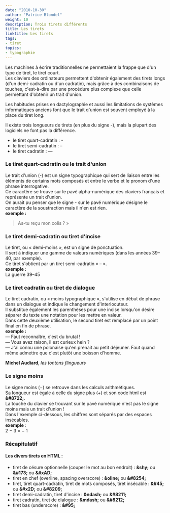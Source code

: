 ```yaml
---
date: "2010-10-30"
author: "Patrice Blondel"
weight: 10
description: Trois tirets différents
title: Les tirets
linktitle: Les tirets
tags:
- tiret
topics:
- typographie
---
```


Les machines à écrire traditionnelles ne permettaient la frappe que d'un type de tiret, le tiret court.    
Les claviers des ordinateurs permettent d'obtenir également des tirets longs (d'un demi-cadratin ou d'un cadratin), 
mais grâce à des combinaisons de touches, c'est-à-dire par une procédure plus complexe que celle permettant d'obtenir 
un trait d'union.  

<!--more-->    
  
Les habitudes prises en dactylographie et aussi les limitations de systèmes informatiques anciens font 
que le trait d'union est souvent employé à la place du tiret long.

Il existe trois longueurs de tirets (en plus du signe -), mais la plupart des logiciels ne font pas la différence.

- le tiret quart-cadratin : -
- le tiret semi-cadratin :  &ndash; 
- le tiret cadratin : &mdash;

### Le tiret quart-cadratin ou le trait d'union

Le trait d'union (-) est un signe typographique qui sert de liaison entre les éléments de certains mots composés 
et entre le verbe et le pronom d'une phrase interrogative.     
Ce caractère se trouve sur le pavé alpha-numérique des claviers français et représente un trait d'union.     
On aurait pu penser que le signe - sur le pavé numérique désigne le caractère de la soustraction mais il n'en est rien.  
**exemple :**    

>As-tu reçu mon colis&nbsp;?&nbsp;»

### Le tiret demi-cadratin ou tiret d'incise

Le tiret, ou « demi-moins », est un signe de ponctuation.     
Il sert à indiquer une gamme de valeurs numériques (dans les années 39–40, par exemple).    
Ce tiret s'obtient par un tiret semi-cadratin « – ».    
**exemple :**        
La guerre 39&#8211;45


### Le tiret cadratin ou tiret de dialogue


Le tiret cadratin, ou « moins typographique », s'utilise en début de phrase dans un dialogue 
et indique le changement d'interlocuteur.     
Il substitue également les parenthèses pour une incise lorsqu'on désire séparer du texte une notation 
pour les mettre en valeur.     
Dans cette deuxième utilisation, le second tiret est remplacé par un point final en fin de phrase.     
**exemple :**    
&#8212; Faut reconnaître, c'est du brutal !    
&#8212;  Vous avez raison, il est curieux hein ?     
&#8212; J'ai connu une polonaise qu'en prenait au petit déjeuner. 
Faut quand même admettre que c'est plutôt une boisson d'homme.    


**Michel Audiard**, *les tontons flingueurs*

### Le signe moins 
Le signe moins (−) se retrouve dans les calculs arithmétiques.     
Sa longueur est égale à celle du signe plus (+) et son code html est **&amp;#8722;**.    
La touche du clavier se trouvant sur le pavé numérique n'est pas le signe moins mais un trait d'union !     
Dans l'exemple ci-dessous, les chiffres sont séparés par des espaces insécables.    
**exemple** :     
2&nbsp;&#8722;&nbsp;3&nbsp;=&nbsp;&#8722;&nbsp;1

### Récapitulatif 

#### Les divers tirets en HTML :


- tiret de c&eacute;sure optionnelle (couper le mot au bon endroit) : **&amp;shy;** ou **&amp;#173;** ou **&amp;#xAD;**
- tiret en chef (overline, spacing overscore) : **&amp;oline;** ou **&amp;#8254;**
- tiret, tiret quart-cadratin, tiret de mots compos&eacute;s, tiret ins&eacute;cable : **&amp;#45;** ou **&amp;#x2D;** ou **&amp;#8209;**
- tiret demi-cadratin, tiret d'incise : **&amp;ndash;** ou **&amp;#8211;**
- tiret cadratin, tiret de dialogue : **&amp;mdash;** ou **&amp;#8212;**
- tiret bas (underscore) : **&amp;#95;**

